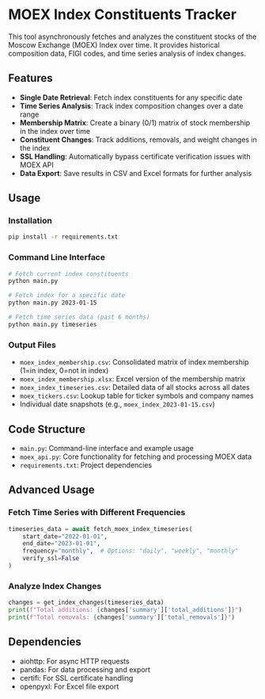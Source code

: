 # MOEX Index Constituents Tracker

This tool asynchronously fetches and analyzes the constituent stocks of the Moscow Exchange (MOEX) Index over time. It provides historical composition data, FIGI codes, and time series analysis of index changes.

## Features

- **Single Date Retrieval**: Fetch index constituents for any specific date
- **Time Series Analysis**: Track index composition changes over a date range
- **Membership Matrix**: Create a binary (0/1) matrix of stock membership in the index over time
- **Constituent Changes**: Track additions, removals, and weight changes in the index
- **SSL Handling**: Automatically bypass certificate verification issues with MOEX API
- **Data Export**: Save results in CSV and Excel formats for further analysis

## Usage

### Installation

```bash
pip install -r requirements.txt
```

### Command Line Interface

```bash
# Fetch current index constituents
python main.py

# Fetch index for a specific date
python main.py 2023-01-15

# Fetch time series data (past 6 months)
python main.py timeseries
```

### Output Files

- `moex_index_membership.csv`: Consolidated matrix of index membership (1=in index, 0=not in index)
- `moex_index_membership.xlsx`: Excel version of the membership matrix
- `moex_index_timeseries.csv`: Detailed data of all stocks across all dates
- `moex_tickers.csv`: Lookup table for ticker symbols and company names
- Individual date snapshots (e.g., `moex_index_2023-01-15.csv`)

## Code Structure

- `main.py`: Command-line interface and example usage
- `moex_api.py`: Core functionality for fetching and processing MOEX data
- `requirements.txt`: Project dependencies

## Advanced Usage

### Fetch Time Series with Different Frequencies

```python
timeseries_data = await fetch_moex_index_timeseries(
    start_date="2022-01-01",
    end_date="2023-01-01",
    frequency="monthly",  # Options: "daily", "weekly", "monthly"
    verify_ssl=False
)
```

### Analyze Index Changes

```python
changes = get_index_changes(timeseries_data)
print(f"Total additions: {changes['summary']['total_additions']}")
print(f"Total removals: {changes['summary']['total_removals']}")
```

## Dependencies

- aiohttp: For async HTTP requests
- pandas: For data processing and export
- certifi: For SSL certificate handling
- openpyxl: For Excel file export 